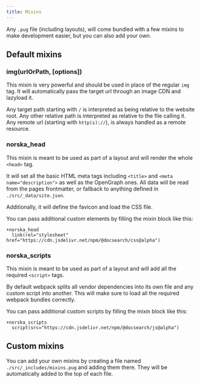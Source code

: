 ```yaml
---
title: Mixins
---
```


Any `.pug` file (including layouts), will come bundled with a few mixins to make
development easier, but you can also add your own.

## Default mixins

### img(urlOrPath, \[options])

This mixin is very powerful and should be used in place of the regular `img`
tag. It will automatically pass the target url through an image CDN and lazyload
it.

Any target path starting with `/` is interpreted as being relative to the
website root. Any other relative path is interpreted as relative to the file
calling it. Any remote url (starting with `http(s)://`), is always handled as
a remote resource.

### norska\_head

This mixin is meant to be used as part of a layout and will render the whole
`<head>` tag.

It will set all the basic HTML meta tags including `<title>` and `<meta
name="description">` as well as the OpenGraph ones. All data will be read from the pages frontmatter, or fallback to anything
defined in `./src/_data/site.json`.

Additionally, it will define the favicon and load the CSS file.

You can pass additional custom elements by filling the mixin block like this:

```pug
+norska_head
  link(rel="stylesheet" href="https://cdn.jsdelivr.net/npm/@docsearch/css@alpha")
```

### norska\_scripts

This mixin is meant to be used as part of a layout and will add all the required
`<script>` tags.

By default webpack splits all vendor dependencies into its own file and any
custom script into another. This will make sure to load all the required webpack
bundles correctly.

You can pass additional custom scripts by filling the mixin block like this:

```pug
+norska_scripts
  script(src="https://cdn.jsdelivr.net/npm/@docsearch/js@alpha")
```

## Custom mixins

You can add your own mixins by creating a file named
`./src/_includes/mixins.pug` and adding them there. They will be automatically
added to the top of each file.

